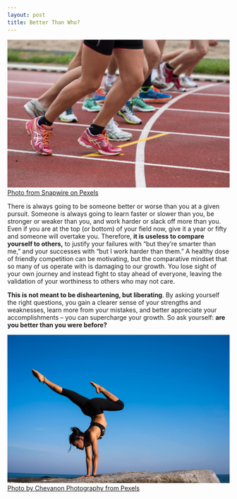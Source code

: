 ```yaml
---
layout: post
title: Better Than Who?
---
```


![Colourful shoes at starting line of race track](/images/start-line.jpeg)
[Photo from Snapwire on Pexels](https://www.pexels.com/photo/people-doing-marathon-618612/E) 

There is always going to be someone better or worse than you at a given pursuit. Someone is always going to learn faster or slower than you, be stronger or weaker than you, and work harder or slack off more than you. Even if you are at the top (or bottom) of your field now, give it a year or fifty and someone will overtake you. Therefore, **it is useless to compare yourself to others,** to justify your failures with “but they’re smarter than me,” and your successes with “but I work harder than them.” A healthy dose of friendly competition can be motivating, but the comparative mindset that so many of us operate with is damaging to our growth. You lose sight of your own journey and instead fight to stay ahead of everyone, leaving the validation of your worthiness to others who may not care. 

**This is not meant to be disheartening, but liberating**. By asking yourself the right questions, you gain a clearer sense of your strengths and weaknesses, learn more from your mistakes, and better appreciate your accomplishments – you can supercharge your growth. So ask yourself: **are you better than you were before?**
	
![Woman performing inspirational yoga on a rocky outcropping by the sea](/images/woman-pose.jpeg)
[Photo by Chevanon Photography from Pexels](https://www.pexels.com/photo/woman-with-arms-outstretched-against-blue-sky-317155/)
